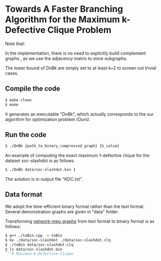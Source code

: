# Towards A Faster Branching Algorithm for the Maximum k-Defective Clique Problem

Note that: 

In the implementation, there is no need to explicitly build complement graphs , as we use the adjacency matrix to store subgraphs.

The lower bound of DnBk are simply set to at least k+2 to screen out trivial cases.

## Compile the code

```sh
$ make clean
$ make
```
It generates an executable "DnBk", which actually corresponds to the our algorithm for optimization problem (Ours).

## Run the code

```sh
$ ./DnBk {path_to_binary_compressed_graph} {k_value}
```

An example of computing the exact maximum 1-defective clique for the dataset soc-slashdot is as follows
```sh
$ ./DnBk data/soc-slashdot.bin 1
```

The solution is in output file "KDC.txt".

## Data format
We adopt the time-efficient binary format rather than the text format.  Several demonstration graphs are given in "data" folder.

Transforming [network-repo graphs](http://lcs.ios.ac.cn/~caisw/Resource/realworld%20graphs.tar.gz) from text format to binary format is as follows:
```sh
$ g++ ./toBin.cpp -o toBin
$ mv ./data/soc-slashdot ./data/soc-slashdot.clq
$ ./toBin data/soc-slashdot.clq
$ ls data/soc-slashdot.bin
```# Maximum-k-Defective-Clique
